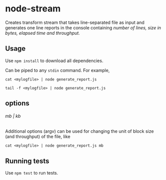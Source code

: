# node-stream

Creates transform stream that takes line-separated file as input and generates one line reports in the console containing *number of lines, size in bytes, elapsed time and throughput.*

## Usage
Use `npm install` to download all dependencies.

Can be piped to any `stdin` command. For example,

`cat <mylogfile> | node generate_report.js`
 
`tail -f <mylogfile> | node generate_report.js`

## options
###### mb | kb

Additional options (argv) can be used for changing the unit of block size (and throughput) of the file, like

`cat <mylogfile> | node generate_report.js mb`

## Running tests

Use `npm test` to run tests.
